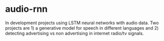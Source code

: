 # audio-rnn
In development projects using LSTM neural networks with audio data. Two projects are 1) a generative model for speech in different languages and 2) detecting advertising vs non advertising in internet radio/tv signals.
